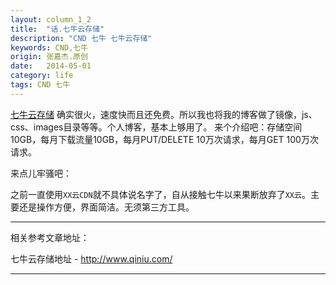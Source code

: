 ```yaml
---
layout: column_1_2
title:  "话.七牛云存储"
description: "CND 七牛 七牛云存储"
keywords: CND,七牛
origin: 张嘉杰.原创
date:   2014-05-01
category: life
tags: CND 七牛
---
```

[七牛云存储] 确实很火，速度快而且还免费。所以我也将我的博客做了镜像，js、css、images目录等等。个人博客，基本上够用了。  来个介绍吧：存储空间10GB，每月下载流量10GB，每月PUT/DELETE 10万次请求，每月GET 100万次请求。  
<!--more-->

来点儿牢骚吧：  

之前一直使用`XX云CDN`就不具体说名字了，自从接触七牛以来果断放弃了`XX云`。主要还是操作方便，界面简洁。无须第三方工具。

-----------------------

相关参考文章地址：

七牛云存储地址 - <http://www.qiniu.com/>

---------------------------------------

[七牛云存储]: http://www.qiniu.com/
